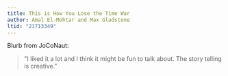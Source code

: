 ```yaml
---
title: This is How You Lose the Time War
author: Amal El-Mohtar and Max Gladstone
ltid: "21713349"
---
```


Blurb from JoCoNaut:

> "I liked it a lot and I think it might be fun to talk about. The story
telling is creative."
